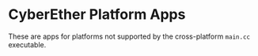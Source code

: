 # CyberEther Platform Apps

These are apps for platforms not supported by the cross-platform `main.cc` executable.